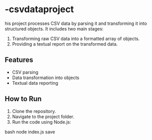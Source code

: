 # -csvdataproject
his project processes CSV data by parsing it and transforming it into structured objects. It includes two main stages:
1. Transforming raw CSV data into a formatted array of objects.
2. Providing a textual report on the transformed data.

## Features
- CSV parsing
- Data transformation into objects
- Textual data reporting

## How to Run
1. Clone the repository.
2. Navigate to the project folder.
3. Run the code using Node.js:
   
bash
   node index.js save

